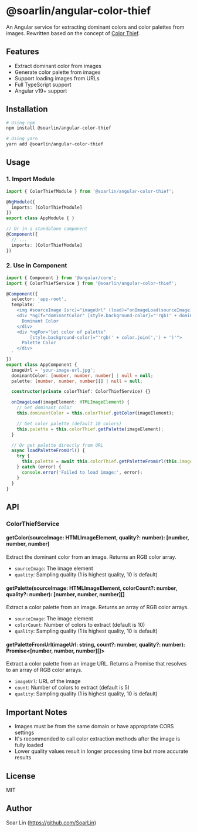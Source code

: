 # @soarlin/angular-color-thief

An Angular service for extracting dominant colors and color palettes from images. Rewritten based on the concept of [Color Thief](http://lokeshdhakar.com/projects/color-thief/).

## Features

- Extract dominant color from images
- Generate color palette from images
- Support loading images from URLs
- Full TypeScript support
- Angular v19+ support

## Installation

```bash
# Using npm
npm install @soarlin/angular-color-thief

# Using yarn
yarn add @soarlin/angular-color-thief
```

## Usage

### 1. Import Module

```typescript
import { ColorThiefModule } from '@soarlin/angular-color-thief';

@NgModule({
  imports: [ColorThiefModule]
})
export class AppModule { }

// Or in a standalone component
@Component({
  // ...
  imports: [ColorThiefModule]
})
```

### 2. Use in Component

```typescript
import { Component } from '@angular/core';
import { ColorThiefService } from '@soarlin/angular-color-thief';

@Component({
  selector: 'app-root',
  template: `
    <img #sourceImage [src]="imageUrl" (load)="onImageLoad(sourceImage)">
    <div *ngIf="dominantColor" [style.background-color]="'rgb(' + dominantColor.join(',') + ')'">
      Dominant Color
    </div>
    <div *ngFor="let color of palette"
         [style.background-color]="'rgb(' + color.join(',') + ')'">
      Palette Color
    </div>
  `
})
export class AppComponent {
  imageUrl = 'your-image-url.jpg';
  dominantColor: [number, number, number] | null = null;
  palette: [number, number, number][] | null = null;

  constructor(private colorThief: ColorThiefService) {}

  onImageLoad(imageElement: HTMLImageElement) {
    // Get dominant color
    this.dominantColor = this.colorThief.getColor(imageElement);

    // Get color palette (default 10 colors)
    this.palette = this.colorThief.getPalette(imageElement);
  }

  // Or get palette directly from URL
  async loadPaletteFromUrl() {
    try {
      this.palette = await this.colorThief.getPaletteFromUrl(this.imageUrl);
    } catch (error) {
      console.error('Failed to load image:', error);
    }
  }
}
```

## API

### ColorThiefService

#### getColor(sourceImage: HTMLImageElement, quality?: number): [number, number, number]

Extract the dominant color from an image. Returns an RGB color array.

- `sourceImage`: The image element
- `quality`: Sampling quality (1 is highest quality, 10 is default)

#### getPalette(sourceImage: HTMLImageElement, colorCount?: number, quality?: number): [number, number, number][]

Extract a color palette from an image. Returns an array of RGB color arrays.

- `sourceImage`: The image element
- `colorCount`: Number of colors to extract (default is 10)
- `quality`: Sampling quality (1 is highest quality, 10 is default)

#### getPaletteFromUrl(imageUrl: string, count?: number, quality?: number): Promise<[number, number, number][]>

Extract a color palette from an image URL. Returns a Promise that resolves to an array of RGB color arrays.

- `imageUrl`: URL of the image
- `count`: Number of colors to extract (default is 5)
- `quality`: Sampling quality (1 is highest quality, 10 is default)

## Important Notes

- Images must be from the same domain or have appropriate CORS settings
- It's recommended to call color extraction methods after the image is fully loaded
- Lower quality values result in longer processing time but more accurate results

## License

MIT

## Author

Soar Lin (https://github.com/SoarLin)
